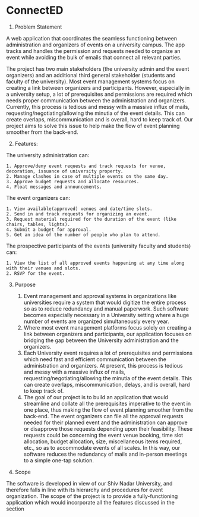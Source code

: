 # ConnectED

1. Problem Statement

A web application that coordinates the seamless functioning between administration and organizers of events on a university campus. The app tracks and handles the 
permission and requests needed to organize an event while avoiding the bulk of emails that connect all relevant parties.

The project has two main stakeholders (the university admin and the event organizers) and an additional third general stakeholder (students and faculty of the 
university). Most event management systems focus on creating a link between organizers and participants. However, especially in a university setup, a lot of 
prerequisites and permissions are required which needs proper communication between the administration and organizers. Currently, this process is tedious and messy 
with a massive influx of mails, requesting/negotiating/allowing the minutia of the event details. This can create overlaps, miscommunication and is overall, hard to
keep track of. Our project aims to solve this issue to help make the flow of event planning smoother from the back-end.

2. Features:

The university administration can:

    1. Approve/deny event requests and track requests for venue, decoration, issuance of university property.
    2. Manage clashes in case of multiple events on the same day.
    3. Approve budget requests and allocate resources.
    4. Float messages and announcements.

The event organizers can:

    1. View available(approved) venues and date/time slots.
    2. Send in and track requests for organizing an event.
    3. Request material required for the duration of the event (like chairs, tables, lights).
    4. Submit a budget for approval.
    5. Get an idea of the number of people who plan to attend.

The prospective participants of the events (university faculty and students) can:

    1. View the list of all approved events happening at any time along with their venues and slots.
    2. RSVP for the event.

3. Purpose

   1. Event management and approval systems in organizations like universities require a system that would digitize the entire process so as to reduce redundancy and         manual paperwork. Such software becomes especially necessary in a University setting where a huge number of events are organized simultaneously every year.
   2. Where most event management platforms focus solely on creating a link between organizers and participants, our application focuses on bridging the gap between
      the University administration and the organizers.
   3. Each University event requires a lot of prerequisites and permissions which need fast and efficient communication between the administration and organizers. At
      present, this process is tedious and messy with a massive influx of mails, requesting/negotiating/allowing the minutia of the event details. This can create
      overlaps, miscommunication, delays, and is overall, hard to keep track of.
   4. The goal of our project is to build an application that would streamline and collate all the prerequisites imperative to the event in one place, thus making the       flow of event planning smoother from the back-end. The event organizers can file all the approval requests needed for their planned event and the administration       can approve or disapprove those requests depending upon their feasibility. These requests could be concerning the event venue booking, time slot allocation,           budget allocation, size, miscellaneous items required, etc., so as to accommodate events of all scales. In this way, our software reduces the redundancy of mails       and in-person meetings to a simple one-tap solution.

4. Scope

The software is developed in view of our Shiv Nadar University, and therefore falls in line with its hierarchy and procedures for event organization. The scope of 
the project is to provide a fully-functioning application which would incorporate all the features discussed in the section

